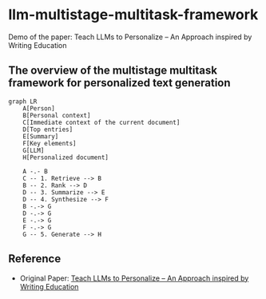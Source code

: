 # llm-multistage-multitask-framework
Demo of the paper: Teach LLMs to Personalize – An Approach inspired by Writing Education

## The overview of the multistage multitask framework for personalized text generation
```mermaid
graph LR
    A[Person]
    B[Personal context]
    C[Immediate context of the current document]
    D[Top entries]
    E[Summary]
    F[Key elements]
    G[LLM]
    H[Personalized document]

    A -.- B
    C -- 1. Retrieve --> B
    B -- 2. Rank --> D
    D -- 3. Summarize --> E
    D -- 4. Synthesize --> F
    B -.-> G
    D -.-> G
    E -.-> G
    F -.-> G
    G -- 5. Generate --> H

```

## Reference
- Original Paper: [Teach LLMs to Personalize – An Approach inspired by Writing Education](https://arxiv.org/abs/2308.07968)